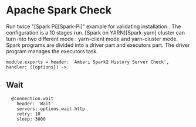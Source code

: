 
# Apache Spark Check

Run twice "[Spark Pi][Spark-Pi]" example for validating installation . The configuration is a 10 stages run.
[Spark on YARN][Spark-yarn] cluster can turn into two different mode :  yarn-client mode and yarn-cluster mode.
Spark programs are divided into a driver part and executors part.
The driver program manages the executors task.

    module.exports = header: 'Ambari Spark2 History Server Check', handler: ({options}) ->

## Wait

      @connection.wait
        header: 'Wait'
        servers: options.wait.http
        retry: 10
        sleep: 3000
